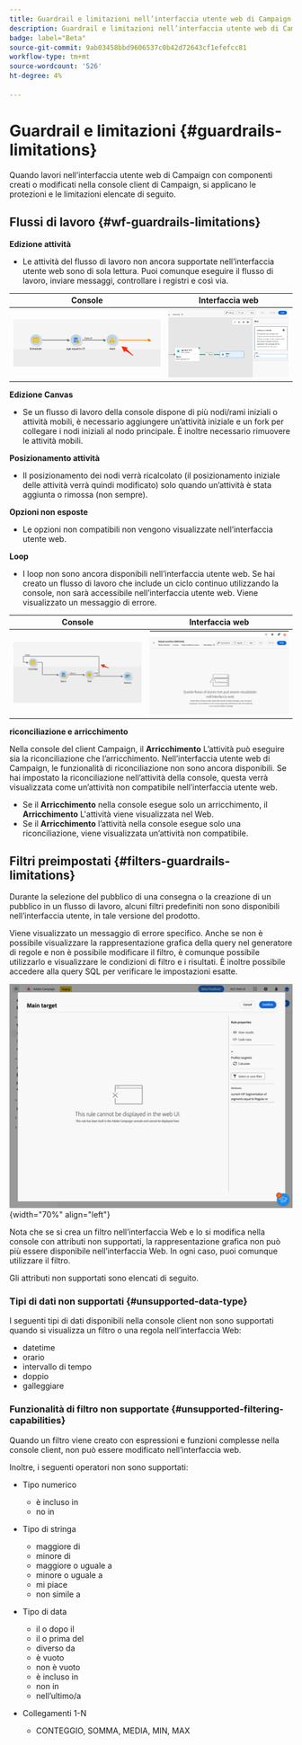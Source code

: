 ```yaml
---
title: Guardrail e limitazioni nell’interfaccia utente web di Campaign
description: Guardrail e limitazioni nell’interfaccia utente web di Campaign
badge: label="Beta"
source-git-commit: 9ab03458bbd9606537c0b42d72643cf1efefcc81
workflow-type: tm+mt
source-wordcount: '526'
ht-degree: 4%

---
```



# Guardrail e limitazioni {#guardrails-limitations}

Quando lavori nell’interfaccia utente web di Campaign con componenti creati o modificati nella console client di Campaign, si applicano le protezioni e le limitazioni elencate di seguito.

## Flussi di lavoro {#wf-guardrails-limitations}

**Edizione attività**

* Le attività del flusso di lavoro non ancora supportate nell’interfaccia utente web sono di sola lettura. Puoi comunque eseguire il flusso di lavoro, inviare messaggi, controllare i registri e così via.

| Console | Interfaccia web |
| --- | --- |
| ![](assets/limitations-activities-console.png) | ![](assets/limitations-activities-web.png) |

**Edizione Canvas**

* Se un flusso di lavoro della console dispone di più nodi/rami iniziali o attività mobili, è necessario aggiungere un’attività iniziale e un fork per collegare i nodi iniziali al nodo principale. È inoltre necessario rimuovere le attività mobili.

**Posizionamento attività**

* Il posizionamento dei nodi verrà ricalcolato (il posizionamento iniziale delle attività verrà quindi modificato) solo quando un’attività è stata aggiunta o rimossa (non sempre).

**Opzioni non esposte**

* Le opzioni non compatibili non vengono visualizzate nell’interfaccia utente web.

**Loop**

* I loop non sono ancora disponibili nell’interfaccia utente web. Se hai creato un flusso di lavoro che include un ciclo continuo utilizzando la console, non sarà accessibile nell’interfaccia utente web. Viene visualizzato un messaggio di errore.

| Console | Interfaccia web |
| --- | --- |
| ![](assets/limitations-loops-console.png) | ![](assets/limitations-loops-web.png) |

**riconciliazione e arricchimento**

Nella console del client Campaign, il **Arricchimento** L’attività può eseguire sia la riconciliazione che l’arricchimento. Nell’interfaccia utente web di Campaign, le funzionalità di riconciliazione non sono ancora disponibili. Se hai impostato la riconciliazione nell’attività della console, questa verrà visualizzata come un’attività non compatibile nell’interfaccia utente web.

* Se il **Arricchimento** nella console esegue solo un arricchimento, il **Arricchimento** L&#39;attività viene visualizzata nel Web.
* Se il **Arricchimento** l’attività nella console esegue solo una riconciliazione, viene visualizzata un’attività non compatibile.

## Filtri preimpostati {#filters-guardrails-limitations}

Durante la selezione del pubblico di una consegna o la creazione di un pubblico in un flusso di lavoro, alcuni filtri predefiniti non sono disponibili nell’interfaccia utente, in tale versione del prodotto.

Viene visualizzato un messaggio di errore specifico. Anche se non è possibile visualizzare la rappresentazione grafica della query nel generatore di regole e non è possibile modificare il filtro, è comunque possibile utilizzarlo e visualizzare le condizioni di filtro e i risultati. È inoltre possibile accedere alla query SQL per verificare le impostazioni esatte.

![](assets/filter-unavailable.png){width="70%" align="left"}


Nota che se si crea un filtro nell’interfaccia Web e lo si modifica nella console con attributi non supportati, la rappresentazione grafica non può più essere disponibile nell’interfaccia Web. In ogni caso, puoi comunque utilizzare il filtro.

Gli attributi non supportati sono elencati di seguito.

### Tipi di dati non supportati {#unsupported-data-type}

I seguenti tipi di dati disponibili nella console client non sono supportati quando si visualizza un filtro o una regola nell’interfaccia Web:

* datetime
* orario
* intervallo di tempo
* doppio
* galleggiare

### Funzionalità di filtro non supportate {#unsupported-filtering-capabilities}

Quando un filtro viene creato con espressioni e funzioni complesse nella console client, non può essere modificato nell’interfaccia web.

Inoltre, i seguenti operatori non sono supportati:

* Tipo numerico
   * è incluso in
   * no in

* Tipo di stringa
   * maggiore di
   * minore di
   * maggiore o uguale a
   * minore o uguale a
   * mi piace
   * non simile a

* Tipo di data
   * il o dopo il
   * il o prima del
   * diverso da
   * è vuoto
   * non è vuoto
   * è incluso in
   * non in
   * nell’ultimo/a

* Collegamenti 1-N
   * CONTEGGIO, SOMMA, MEDIA, MIN, MAX